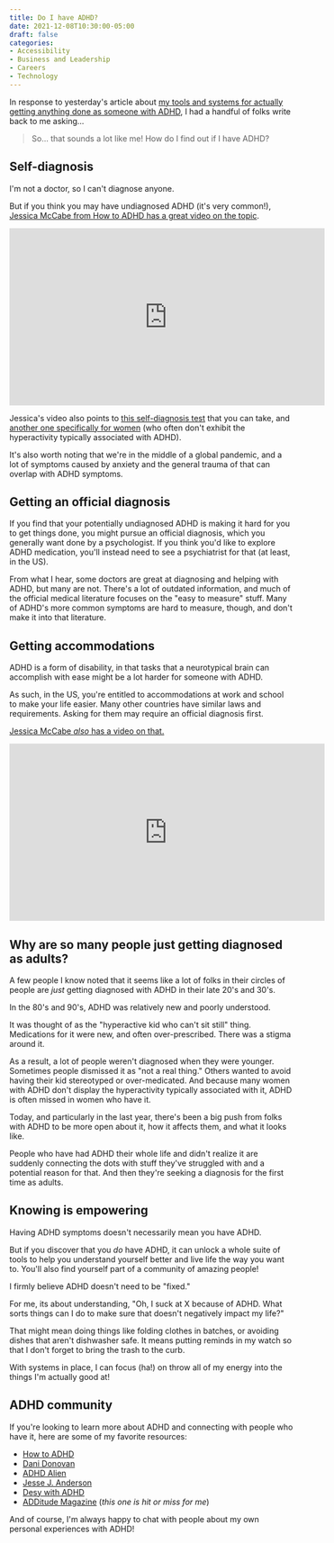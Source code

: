 ```yaml
---
title: Do I have ADHD?
date: 2021-12-08T10:30:00-05:00
draft: false
categories:
- Accessibility
- Business and Leadership
- Careers
- Technology
---
```


In response to yesterday's article about [my tools and systems for actually getting anything done as someone with ADHD](/being-a-developer-with-adhd/), I had a handful of folks write back to me asking...

> So... that sounds a lot like me! How do I find out if I have ADHD?

## Self-diagnosis

I'm not a doctor, so I can't diagnose anyone. 

But if you think you may have undiagnosed ADHD (it's very common!), [Jessica McCabe from How to ADHD has a great video on the topic](https://www.youtube.com/watch?v=cx13a2-unjE).

<div class="fluid-vids"><iframe width="560" height="315" src="https://www.youtube-nocookie.com/embed/cx13a2-unjE" title="YouTube video player" frameborder="0" allow="accelerometer; autoplay; clipboard-write; encrypted-media; gyroscope; picture-in-picture" allowfullscreen></iframe></div>

Jessica's video also points to [this self-diagnosis test](https://www.additudemag.com/adhd-symptoms-test-adults/) that you can take, and [another one specifically for women](https://www.additudemag.com/self-test-adhd-symptoms-women-girls/) (who often don't exhibit the hyperactivity typically associated with ADHD).

It's also worth noting that we're in the middle of a global pandemic, and a lot of symptoms caused by anxiety and the general trauma of that can overlap with ADHD symptoms.

## Getting an official diagnosis

If you find that your potentially undiagnosed ADHD is making it hard for you to get things done, you might pursue an official diagnosis, which you generally want done by a psychologist. If you think you'd like to explore ADHD medication, you'll instead need to see a psychiatrist for that (at least, in the US).

From what I hear, some doctors are great at diagnosing and helping with ADHD, but many are not. There's a lot of outdated information, and much of the official medical literature focuses on the "easy to measure" stuff. Many of ADHD's more common symptoms are hard to measure, though, and don't make it into that literature.

## Getting accommodations

ADHD is a form of disability, in that tasks that a neurotypical brain can accomplish with ease might be a lot harder for someone with ADHD.

As such, in the US, you're entitled to accommodations at work and school to make your life easier. Many other countries have similar laws and requirements. Asking for them may require an official diagnosis first.

[Jessica McCabe _also_ has a video on that.](https://www.youtube.com/watch?v=fvRnhV5GnjU)

<div class="fluid-vids"><iframe width="560" height="315" src="https://www.youtube-nocookie.com/embed/fvRnhV5GnjU" title="YouTube video player" frameborder="0" allow="accelerometer; autoplay; clipboard-write; encrypted-media; gyroscope; picture-in-picture" allowfullscreen></iframe></div>

## Why are so many people just getting diagnosed as adults?

A few people I know noted that it seems like a lot of folks in their circles of people are _just_ getting diagnosed with ADHD in their late 20's and 30's.

In the 80's and 90's, ADHD was relatively new and poorly understood.

It was thought of as the "hyperactive kid who can't sit still" thing. Medications for it were new, and often over-prescribed. There was a stigma around it.

As a result, a lot of people weren't diagnosed when they were younger. Sometimes people dismissed it as "not a real thing." Others wanted to avoid having their kid stereotyped or over-medicated. And because many women with ADHD don't display the hyperactivity typically associated with it, ADHD is often missed in women who have it.

Today, and particularly in the last year, there's been a big push from folks with ADHD to be more open about it, how it affects them, and what it looks like.

People who have had ADHD their whole life and didn't realize it are suddenly connecting the dots with stuff they've struggled with and a potential reason for that. And then they're seeking a diagnosis for the first time as adults.

## Knowing is empowering

Having ADHD symptoms doesn't necessarily mean you have ADHD.

But if you discover that you _do_ have ADHD, it can unlock a whole suite of tools to help you understand yourself better and live life the way you want to. You'll also find yourself part of a community of amazing people!

I firmly believe ADHD doesn't need to be "fixed."

For me, its about understanding, "Oh, I suck at X because of ADHD. What sorts things can I do to make sure that doesn't negatively impact my life?" 

That might mean doing things like folding clothes in batches, or avoiding dishes that aren't dishwasher safe. It means putting reminds in my watch so that I don't forget to bring the trash to the curb.

With systems in place, I can focus (ha!) on throw all of my energy into the things I'm actually good at!

## ADHD community

If you're looking to learn more about ADHD and connecting with people who have it, here are some of my favorite resources:

- [How to ADHD](https://www.youtube.com/c/HowtoADHD)
- [Dani Donovan](https://twitter.com/danidonovan)
- [ADHD Alien](https://twitter.com/ADHD_Alien)
- [Jesse J. Anderson](https://twitter.com/jessejanderson)
- [Desy with ADHD](https://twitter.com/ADHDesy)
- [ADDitude Magazine](https://www.additudemag.com/) (_this one is hit or miss for me_)

And of course, I'm always happy to chat with people about my own personal experiences with ADHD!